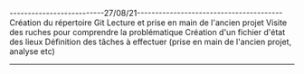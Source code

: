 --------------------------27/08/21----------------------------------------
Création du répertoire Git
Lecture et prise en main de l'ancien projet
Visite des ruches pour comprendre la problématique
Création d'un fichier d'état des lieux
Définition des tâches à effectuer (prise en main de l'ancien projet, analyse etc)

---------------------------------------------------------------------------